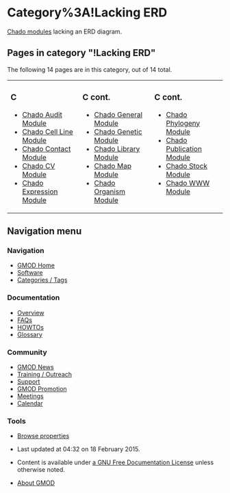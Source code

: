 



<span id="top"></span>




# <span dir="auto">Category%3A!Lacking ERD</span>









[Chado modules](Category%3AChado_Modules "Category%3AChado Modules") lacking
an ERD diagram.


## Pages in category "!Lacking ERD"

The following 14 pages are in this category, out of 14 total.



<table style="width: 100%;">
<colgroup>
<col style="width: 33%" />
<col style="width: 33%" />
<col style="width: 33%" />
</colgroup>
<tbody>
<tr class="odd" style="vertical-align: top;">
<td style="width: 33.3%"><h3 id="c">C</h3>
<ul>
<li><a href="Chado_Audit_Module" title="Chado Audit Module">Chado Audit
Module</a></li>
<li><a href="Chado_Cell_Line_Module"
title="Chado Cell Line Module">Chado Cell Line Module</a></li>
<li><a href="Chado_Contact_Module" title="Chado Contact Module">Chado
Contact Module</a></li>
<li><a href="Chado_CV_Module" title="Chado CV Module">Chado CV
Module</a></li>
<li><a href="Chado_Expression_Module"
title="Chado Expression Module">Chado Expression Module</a></li>
</ul></td>
<td style="width: 33.3%"><h3 id="c-cont.">C cont.</h3>
<ul>
<li><a href="Chado_General_Module" title="Chado General Module">Chado
General Module</a></li>
<li><a href="Chado_Genetic_Module" title="Chado Genetic Module">Chado
Genetic Module</a></li>
<li><a href="Chado_Library_Module" title="Chado Library Module">Chado
Library Module</a></li>
<li><a href="Chado_Map_Module" title="Chado Map Module">Chado Map
Module</a></li>
<li><a href="Chado_Organism_Module" title="Chado Organism Module">Chado
Organism Module</a></li>
</ul></td>
<td style="width: 33.3%"><h3 id="c-cont.-1">C cont.</h3>
<ul>
<li><a href="Chado_Phylogeny_Module"
title="Chado Phylogeny Module">Chado Phylogeny Module</a></li>
<li><a href="Chado_Publication_Module"
title="Chado Publication Module">Chado Publication Module</a></li>
<li><a href="Chado_Stock_Module" title="Chado Stock Module">Chado Stock
Module</a></li>
<li><a href="Chado_WWW_Module" title="Chado WWW Module">Chado WWW
Module</a></li>
</ul></td>
</tr>
</tbody>
</table>








## Navigation menu






### 



<a href="Main_Page"
style="background-image: url(../images/GMOD-cogs.png);"
title="Visit the main page"></a>


### Navigation



- <span id="n-GMOD-Home">[GMOD Home](Main_Page)</span>
- <span id="n-Software">[Software](GMOD_Components)</span>
- <span id="n-Categories-.2F-Tags">[Categories /
  Tags](Categories)</span>




### Documentation



- <span id="n-Overview">[Overview](Overview)</span>
- <span id="n-FAQs">[FAQs](Category%3AFAQ)</span>
- <span id="n-HOWTOs">[HOWTOs](Category%3AHOWTO)</span>
- <span id="n-Glossary">[Glossary](Glossary)</span>




### Community



- <span id="n-GMOD-News">[GMOD News](GMOD_News)</span>
- <span id="n-Training-.2F-Outreach">[Training /
  Outreach](Training_and_Outreach)</span>
- <span id="n-Support">[Support](Support)</span>
- <span id="n-GMOD-Promotion">[GMOD Promotion](GMOD_Promotion)</span>
- <span id="n-Meetings">[Meetings](Meetings)</span>
- <span id="n-Calendar">[Calendar](Calendar)</span>




### Tools

- <span id="t-smwbrowselink"><a href="Special%3ABrowse/Category%3A!Lacking_ERD" rel="smw-browse">Browse
  properties</a></span>



- <span id="footer-info-lastmod">Last updated at 04:32 on 18 February
  2015.</span>
<!-- - <span id="footer-info-viewcount">7,752 page views.</span> -->
- <span id="footer-info-copyright">Content is available under
  <a href="http://www.gnu.org/licenses/fdl-1.3.html" class="external"
  rel="nofollow">a GNU Free Documentation License</a> unless otherwise
  noted.</span>

<!-- -->

- <span id="footer-places-about">[About
  GMOD](GMOD%3AAbout "GMOD%3AAbout")</span>

<!-- -->




